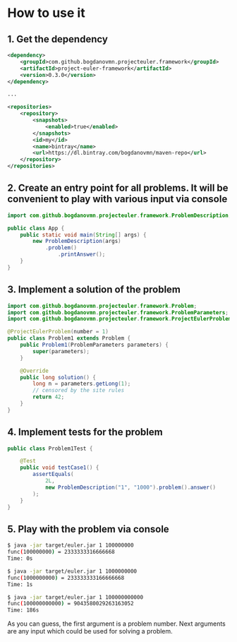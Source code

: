 
# How to use it

## 1. Get the dependency
```xml
<dependency>
    <groupId>com.github.bogdanovmn.projecteuler.framework</groupId>
    <artifactId>project-euler-framework</artifactId>
    <version>0.3.0</version>
</dependency>

...

<repositories>
    <repository>
        <snapshots>
            <enabled>true</enabled>
        </snapshots>
        <id>my</id>
        <name>bintray</name>
        <url>https://dl.bintray.com/bogdanovmn/maven-repo</url>
    </repository>
</repositories>
```

## 2. Create an entry point for all problems. It will be convenient to play with various input via console
```java
import com.github.bogdanovmn.projecteuler.framework.ProblemDescription;

public class App {
	public static void main(String[] args) {
		new ProblemDescription(args)
			.problem()
				.printAnswer();
	}
}
``` 

## 3. Implement a solution of the problem
```java
import com.github.bogdanovmn.projecteuler.framework.Problem;
import com.github.bogdanovmn.projecteuler.framework.ProblemParameters;
import com.github.bogdanovmn.projecteuler.framework.ProjectEulerProblem;

@ProjectEulerProblem(number = 1)
public class Problem1 extends Problem {
	public Problem1(ProblemParameters parameters) {
		super(parameters);
	}

	@Override
	public long solution() {
		long n = parameters.getLong(1);
		// censored by the site rules
		return 42;
	}
}
```

## 4. Implement tests for the problem
```java
public class Problem1Test {

	@Test
	public void testCase1() {
		assertEquals(
			2L,
			new ProblemDescription("1", "1000").problem().answer()
		);
	}
}
```

## 5. Play with the problem via console
```bash
$ java -jar target/euler.jar 1 100000000
func(100000000) = 2333333316666668
Time: 0s

$ java -jar target/euler.jar 1 1000000000
func(1000000000) = 233333333166666668
Time: 1s

$ java -jar target/euler.jar 1 100000000000
func(100000000000) = 9043580029263163052
Time: 186s
```
As you can guess, the first argument is a problem number. 
Next arguments are any input which could be used for solving a problem.
   
